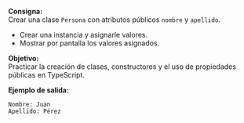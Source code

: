 **Consigna:**  
Crear una clase `Persona` con atributos públicos `nombre` y `apellido`.  
- Crear una instancia y asignarle valores.  
- Mostrar por pantalla los valores asignados.

**Objetivo:**  
Practicar la creación de clases, constructores y el uso de propiedades públicas en TypeScript.

**Ejemplo de salida:**  
```
Nombre: Juan
Apellido: Pérez
```